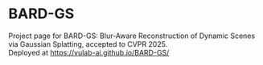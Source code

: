 # BARD-GS
Project page for BARD-GS: Blur-Aware Reconstruction of Dynamic Scenes via Gaussian Splatting, accepted to CVPR 2025.  
Deployed at https://vulab-ai.github.io/BARD-GS/
